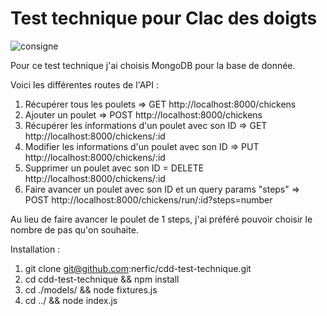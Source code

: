 # Test technique pour Clac des doigts

![consigne](img)

Pour ce test technique j'ai choisis MongoDB pour la base de donnée.

Voici les différentes routes de l'API :

1) Récupérer tous les poulets => GET http://localhost:8000/chickens
2) Ajouter un poulet => POST http://localhost:8000/chickens
3) Récupérer les informations d'un poulet avec son ID => GET http://localhost:8000/chickens/:id
4) Modifier les informations d'un poulet avec son ID => PUT http://localhost:8000/chickens/:id
5) Supprimer un poulet avec son ID = DELETE http://localhost:8000/chickens/:id
6) Faire avancer un poulet avec son ID et un query params "steps" => POST http://localhost:8000/chickens/run/:id?steps=number

Au lieu de faire avancer le poulet de 1 steps, j'ai préféré pouvoir choisir le nombre de pas qu'on souhaite.

Installation : 

1) git clone git@github.com:nerfic/cdd-test-technique.git
2) cd cdd-test-technique && npm install
3) cd ./models/ && node fixtures.js
4) cd ../ && node index.js